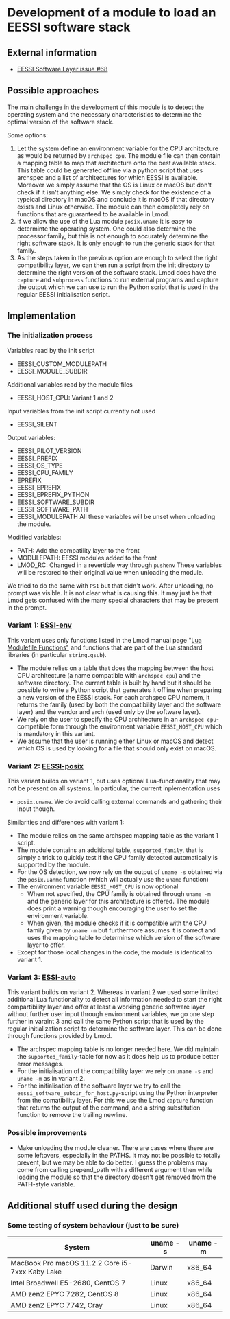 # Development of a module to load an EESSI software stack

## External information

  * [EESSI Software Layer issue #68](https://github.com/EESSI/software-layer/issues/68)

## Possible approaches

The main challenge in the development of this module is to detect the operating system and the necessary characteristics to determine the optimal version of the software stack.

Some options:
  1. Let the system define an environment variable for the CPU architecture as would be returned 
     by ``archspec cpu``. The module file can then contain a mapping table to map that architecture 
     onto the best available stack. This table could be generated offline via a python script that 
     uses archspec and a list of architectures for which EESSI is available. 
     Moreover we simply assume that the OS is Linux or macOS but don't check if it isn't
     anything else. We simply check for the existence of a typeical directory in macOS and conclude
     it is macOS if that directory exists and Linux otherwise.
     The module can then completely rely on functions that are guaranteed to be available in Lmod.
  2. If we allow the use of the Lua module ``posix.uname`` it is easy to determinte the 
     operating system. One could also determine the processor family, but this is not enough
     to accurately determine the right software stack. It is only enough to run the generic stack
     for that family.
  3. As the steps taken in the previous option are enough to select the right compatibility
     layer, we can then run a script from the init directory to determine the right version of 
     the software stack. Lmod does have the ``capture``  and ``subprocess`` functions
     to run external programs and capture the output which we can use to run the Python script
     that is used in the regular EESSI initialisation script.


## Implementation

### The initialization process

Variables read by the init script
  * EESSI_CUSTOM_MODULEPATH
  * EESSI_MODULE_SUBDIR

Additional variables read by the module files
  * EESSI_HOST_CPU: Variant 1 and 2

Input variables from the init script currently not used
  * EESSI_SILENT

Output variables:
  * EESSI_PILOT_VERSION
  * EESSI_PREFIX
  * EESSI_OS_TYPE
  * EESSI_CPU_FAMILY
  * EPREFIX
  * EESSI_EPREFIX
  * EESSI_EPREFIX_PYTHON
  * EESSI_SOFTWARE_SUBDIR
  * EESSI_SOFTWARE_PATH
  * EESSI_MODULEPATH
All these variables will be unset when unloading the module.

Modified variables:
  * PATH: Add the compatility layer to the front
  * MODULEPATH: EESSI modules added to the front
  * LMOD_RC: Changed in a revertible way through ``pushenv``
These variables will be restored to their original value when unloading the module.

We tried to do the same with ``PS1`` but that didn't work. After unloading, no prompt was visible. It is not clear what is causing this. It may just be that Lmod gets confused with the many special characters that may be present in the prompt.

### Variant 1: [ESSI-env](EESSI-env)

This variant uses only functions listed in the Lmod manual page 
"[Lua Modulefile Functions"](https://lmod.readthedocs.io/en/latest/050_lua_modulefiles.html)
and functions that are part of the Lua standard libraries (in particular ``string.gsub``).

  * The module relies on a table that does the mapping between the host CPU architecture
    (a name compatible with ``archspec cpu``) and the software directory. The current 
    table is built by hand but it should be possible to write a Python script that generates 
    it offline when preparing a new version of the EESSI stack. For each 
    archspec CPU namem, it returns the family (used by both the compatibility layer and the 
    software layer) and the vendor and arch (used only by the software layer).
  * We rely on the user to specify the CPU architecture in an ``archspec cpu``-compatible
    form through the environment variable ``EESSI_HOST_CPU`` which is mandatory in this variant.
  * We assume that the user is running either Linux or macOS and detect which OS is used 
    by looking for a file that should only exist on macOS.


### Variant 2: [EESSI-posix](EESSI-posix)

This variant builds on variant 1, but uses optional Lua-functionality that may not be
present on all systems. In particular, the current inplementation uses
  * ``posix.uname``.
We do avoid calling external commands and gathering their input though.

Similarities and differences with variant 1:
  * The module relies on the same archspec mapping table as the variant 1 script.
  * The module contains an additional table, ``supported_family``, that is simply a 
    trick to quickly test if the CPU family detected automatically is supported by the
    module.
  * For the OS detection, we now rely on the output of ``uname -s`` obtained via the
    ``posix.uanme`` function (which will actually use the ``uname`` function)
  * The environment variable ``EESSI_HOST_CPU`` is now optional
      * When not specified, the CPU family is obtained through ``uname -m`` and the 
        generic layer for this architecture is offered. The module does print a warning
        though encouraging the user to set the environment variable.
      * When given, the module checks if it is compatible with the CPU family given by
        ``uname -m`` but furthermore assumes it is correct and uses the mapping table
        to determinse which version of the software layer to offer.
  * Except for those local changes in the code, the module is identical to variant 1.

### Variant 3: [ESSI-auto](EESSI-auto)

This variant builds on variant 2. Whereas in variant 2 we used some limited additional 
Lua functionality to detect all information needed to start the right compartibility layer 
and offer at least a working generic software layer without further user input through 
environment variables, we go one step further in varaint 3 and call the same Python script 
that is used by the regular initialization script to determine the software layer. This can
be done through functions provided by Lmod.

  * The archspec mapping table is no longer needed here. We did maintain the 
    ``supported_family``-table for now as it does help us to produce better error messages.
  * For the initialisation of the compatibility layer we rely on ``uname -s`` and 
    ``uname -m`` as in variant 2.
  * For the initialisation of the software layer we try to call the 
    ``eessi_software_subdir_for_host.py``-script using the Python interpreter from the comatibility 
    layer. For this we use the Lmod ``capture`` function that returns the output of the command,
    and a string substitution function to remove the trailing newline.


### Possible improvements

  * Make unloading the module cleaner. There are cases where there are some leftovers, especially in the PATHS.
    It may not be possible to totally prevent, but we may be able to do better. I guess the problems may come
    from calling prepend_path with a different argument then while loading the module so that the directory doesn't
    get removed from the PATH-style variable.

## Additional stuff used during the design

### Some testing of system behaviour (just to be sure)

| System                                          | uname -s | uname -m |
|-------------------------------------------------|----------|----------|
| MacBook Pro macOS 11.2.2 Core i5-7xxx Kaby Lake | Darwin   | x86_64   |
| Intel Broadwell E5-2680, CentOS 7               | Linux    | x86_64   |
| AMD zen2 EPYC 7282, CentOS 8                    | Linux    | x86_64   |
| AMD zen2 EPYC 7742, Cray                        | Linux    | x86_64   |
